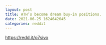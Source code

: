 ```yaml
--- 
layout: post 
title: ATH’s become dream buy-in positions. 
date: 2021-06-25 1624642645 
categories: reddit 
--- 
```

https://redd.it/o7sivo